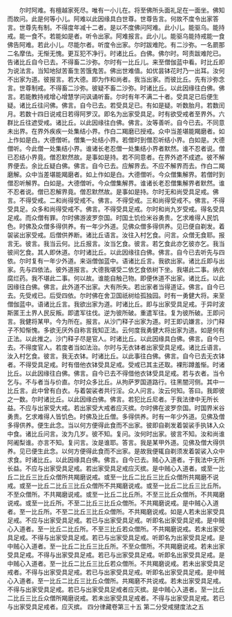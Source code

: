 <!-- { "loadSidebar": true } -->
　　尔时阿难。有檀越家死尽。唯有一小儿在。将至佛所头面礼足在一面坐。佛知而故问。此是何等小儿。阿难以此因缘具白世尊。世尊告言。何故不度令出家答言。世尊先有制。不得度年减十二者。是以不度佛问阿难。此小儿。能驱乌。能持戒。能一食不。若能如是者。听令出家。阿难报言。此小儿。能驱乌能持戒能一食佛告阿难。若此小儿。尽能尔者。听度令出家。尔时跋难陀。有二沙弥。一名罽那二名摩佉。无惭无愧。更互犯不净行。时诸比丘。白佛。佛尔时。呵责跋难陀已。告诸比丘自今已去。不得畜二沙弥。尔时有一比丘儿。来至僧伽蓝中看。时比丘即为说法言。当知地狱苦畜生苦饿鬼苦。佛出世难值。如优昙钵花时乃一出耳。汝何不出家为道。彼报言。若大德。即为作和尚者。我当出家。而彼比丘。先有沙弥念言。世尊制戒。不得畜二沙弥。彼疑不畜二沙弥。时诸比丘。以此因缘往白佛。佛言。若能教持戒增心增慧学问讽诵听畜。尔时有年不满二十者。受具足已后便生疑。诸比丘往问佛。佛言。自今已去。若受具足已。有如是疑。听数胎月。若数闰月。若数十四日说戒日若得阿罗汉。即名为出家受具足。时有欲受戒者至界外。六群比丘往遮受戒。诸比丘。以此因缘往白佛。佛言。汝等善听。自今已去。不同意未出界。在界外疾疾一处集结小界。作白二羯磨已授戒。众中当差堪能羯磨者。如上作如是白。大德僧听。僧集一处结小界。若僧时到僧忍听结小界。白如是。大德僧听。今此僧一处集结小界。谁诸长老忍僧一处集结小界者默然。谁不忍者说。僧已忍结小界竟。僧忍默然故。是事如是持。若不同意者。在界外遮不成遮。彼不解界便去。余比丘疑白佛。佛言。自今已去。应解界去。不应不解界而去。作白二羯磨解。众中当差堪能羯磨者。如上作如是白。大德僧听。今众僧集解界。若僧时到僧忍听解界。白如是。大德僧听。今众僧集解界。谁诸长老忍僧集解界者默然。谁不忍者说。僧已忍解界竟。僧忍默然故。是事如是持。尔时无和尚受具足戒。佛言。不得受戒。二和尚得受戒不。佛言。不得受戒。三和尚得受戒不。佛言。不得受具足。众多和尚得受戒不。佛言。不得受具足戒。尔时和尚九岁受戒。得名受具足戒。而众僧有罪。尔时佛游波罗奈国。时国土饥俭米谷勇贵。乞求难得人民饥色。时佛及众僧多得供养。有一年少外道。见佛众僧多得供养。见已便自剃发。着袈裟出家受戒。后僧供养断。诸比丘语言。汝往入村乞食。问言。众僧无食耶。报言无。彼言。我当云何。比丘报言。汝当乞食。彼言。若乞食此亦乞彼亦乞。我当彼间乞食。其人即休道。尔时诸比丘。以此因缘往白佛。佛言。自今已去听先与四依。尔时复有一年少外道。来诣僧伽蓝中。语诸比丘言。我欲出家。诸比丘即与出家。先与四依法。彼外道报言。大德我堪受二依乞食依树下坐。我堪此二事。纳衣腐烂药。我不堪此二事。何以故。谁能自触己物。即便休道不出家。诸比丘。以此因缘往白佛。佛言。此外道不出家。大有所失。若出家者当得道证。佛言。自今已去。先受戒已。后受四依。尔时佛在舍卫国祇树给孤独园。时有一勇健大将。来至僧伽蓝中。语诸比丘言。我欲出家为道。时诸比丘。即与出家受具足戒。于异时波斯匿王土界人民反叛。即遣军往伐。逆为彼所破。重遣军往。复为彼所破。王即问言。我健将某甲。今为所在。报言。从沙门释子出家为道。时王即讥嫌言。沙门释子不知惭愧。多欲无厌外自称言我知正法。云何度我勇健大将出家为道。如是何有正法。以此推之。沙门释子尽是官人。时诸比丘。以此因缘具白佛。佛言。自今已去。不得度官人。若度者当如法治。尔时与无衣钵者出家受具足戒。诸比丘语言。汝入村乞食。彼言。我无衣钵。时诸比丘。以此事往白佛。佛言。自今已去无衣钵者。不得受具足戒。时有借他衣钵受具足戒。受戒已其主还取。裸形蹲羞惭。时诸比丘。以此因缘往白佛。佛言。自今已去不得借他衣钵受具足戒。若与衣者。当令乞与。不与者当与价直。尔时众多比丘。从拘萨罗国道路行。往黑闇河侧。其中一比丘言。此中曾有白衣。与着袈裟者共行淫。众人问言。汝云何知。答曰。我即彼之一数。尔时诸比丘。以此因缘白佛。佛言。若犯比丘尼者。于我法律中无所长益。不应与出家受大戒。若出家受大戒者应灭摈。尔时佛在波罗奈国。时国界米谷勇贵。乞求难得人皆饥色。时佛及比丘僧。多得供养。时有一年少外道。见佛及僧多得供养。便生此念。当以何方便得此食而不出家。彼即自剃发着袈裟手执钵入众中食。诸比丘问言。汝为几岁。彼不知。复问。汝何时出家。彼言不知。汝和尚谁阿阇梨谁。亦言不知。复问言。汝是谁耶。答言。我是某甲外道。见佛及僧大得供养。见已便生此念。以何方便得此食而不出家。是故我便辄自剃须发着袈裟入众中求食。时诸比丘。以此因缘具白佛。佛言。自今已去。贼心入道者。于我法中无所长益。不应与出家受具足戒。若出家受具足戒应灭摈。是中贼心入道者。或至一比丘二比丘三比丘众僧所共羯磨说戒。或至一比丘二比丘三比丘众僧所共羯磨不说戒。或至一比丘二比丘三比丘众僧所不共羯磨说戒。或至一比丘二比丘三比丘所。不至众僧所。不共羯磨说戒。或至一比丘二比丘所。不至三比丘众僧所。不共羯磨说戒。或至一比丘所。不至二比丘三比丘众僧所。不共羯磨说戒。是中贼心入道者。至一比丘所。不至二比丘三比丘众僧所。不共羯磨说戒。如是人若未出家受具足戒。不应与出家受具足戒。若已与出家受具足戒。听即名出家受具足戒。是中贼心入道者。至一比丘二比丘所。不至三比丘若众僧所。不共羯磨说戒。若未出家受具足戒。不得与出家受具足戒。若已与出家受具足戒。听即名为出家受具足戒。是中贼心入道者。至一比丘二比丘三比丘所。不至众僧所。不共羯磨说戒。若未出家受具足戒。不得与出家受具足戒。若已与出家受具足戒。听即名出家受具足戒。是中贼心入道者。至一比丘二比丘三比丘若众僧所。不共羯磨说戒。若未出家受具足戒者。不得与出家受具足戒。若已与出家受具足戒。听即名出家受具足戒。是中贼心入道者。至一比丘二比丘三比丘众僧所。共羯磨不共说戒。若未出家受具足戒。不得与出家受具足戒。若已与出家受具足戒者应灭摈。是中贼心入道者。至一比丘二比丘三比丘众僧所羯磨说戒。若未出家受具足戒者。不得与出家受具足戒。若已与出家受具足戒者。应灭摈。
四分律藏卷第三十五
第二分受戒揵度法之五
